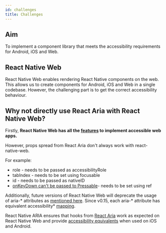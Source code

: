 ```yaml
---
id: challenges
title: Challenges
---
```


## Aim

To implement a component library that meets the accessibility requirements for Android, iOS and Web.

## React Native Web

React Native Web enables rendering React Native components on the web. This allows us to create components for Android, iOS and Web in a single codebase. However, the challenging part is to get the correct accessibility behaviour.

## Why not directly use React Aria with React Native Web?

Firstly, **React Native Web has all the [features](https://necolas.github.io/react-native-web/docs/accessibility/) to implement accessible web apps.**

However, props spread from React Aria don't always work with react-native-web.

For example:

- role - needs to be passed as accessibilityRole
- tabIndex - needs to be set using focusable
- id - needs to be passed as nativeID
- [onKeyDown can't be passed to Pressable](https://github.com/necolas/react-native-web/issues/1862)- needs to be set using ref

Additionally, future versions of React Native Web will deprecate the usage of aria-\* attributes as [mentioned here](https://github.com/necolas/react-native-web/releases/tag/0.15.0). Since v0.15, each aria-\* attribute has equivalent accessibility\* [mapping](https://necolas.github.io/react-native-web/docs/accessibility/).

React Native ARIA ensures that hooks from [React Aria](https://react-spectrum.adobe.com/react-aria/) work as expected on React Native Web and provide [accessibility equivalents](https://reactnative.dev/docs/accessibility) when used on iOS and Android.
